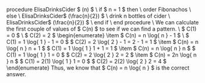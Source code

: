 procedure ElisaDrinksCider $ (n) $ \\
if $ n = 1 $ then \\
order Fibonachos \\
else \\
ElisaDrinksCider$ (\frac{n}{2}) $ \\
drink n bottles of cider \\
ElisaDrinksCider$ (\frac{n}{2}) $ \\
end if \\
end procedure \\
We can calculate the first couple of values of $ C(n) $ to see if we can find a pattern. \\
$ C(1) = 0 $ \\
$ C(2) = 2 $
\begin{enumerate}
\item $ C(n) = n \log{ n } - 1 $ \\
$ C(1) = 1 \log{ 1 } - 1 = 0 $
$ C(2) = 2 \log{ 2 } - 1 = 2 - 1 = 1 $
\item $ C(n) = n \log{ n } n + 1 $
$ C(1) = 1 \log{ 1 } 1 + 1 = 1 $
\item $ C(n) = n \\log{ n } n $
$ C(1) = 1 \log{ 1 } 1 = 0 $
$ C(2) = 2 \log{ 2 } 2 = 2 $
\item $ C(n) = 2n \log{ n } n $
$ C(1) = 2(1) \log{ 1 } 1 = 0 $
$ C(2) = 2(2) \log{ 2 } 2 = 4 $
\end{enumerate}
Thus, we know that $ C(n) = n \log{ n } $ is the correct answer.
